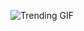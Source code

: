 
<!-- GIF_SECTION -->
![Trending GIF](https://media0.giphy.com/media/v1.Y2lkPThiYjIxNzcyNHlsYWsyanhnNXpmNTIxM2I3cDJpcHg1c29udTQ2dmViNHA0a3hocyZlcD12MV9naWZzX3NlYXJjaCZjdD1n/bGgsc5mWoryfgKBx1u/giphy.gif)
<!-- END_GIF_SECTION -->
